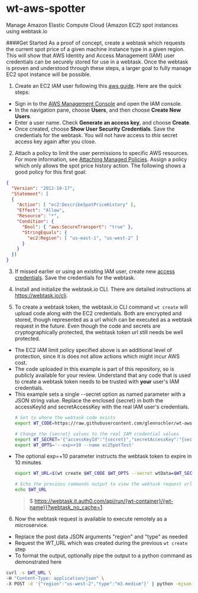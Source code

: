 # wt-aws-spotter
Manage Amazon Elastic Compute Cloud (Amazon EC2) spot instances using webtask.io

####Get Started
As a proof of concept, create a webtask which requests the current spot price of a given machine instance type in a given region. This will show that AWS Identity and Access Management (IAM) user credentials can be securely stored for use in a webtask. Once the webtask is proven and understood through these steps, a larger goal to fully manage EC2 spot instance will be possible.

1. Create an EC2 IAM user following this [aws guide](http://docs.aws.amazon.com/IAM/latest/UserGuide/Using_SettingUpUser.html#Using_CreateUser_console). Here are the quick steps:
  * Sign in to the [AWS Management Console](https://console.aws.amazon.com/iam/) and open the IAM console.
  * In the navigation pane, choose **Users**, and then choose **Create New Users**.
  * Enter a user name. Check **Generate an access key**, and choose **Create**.
  * Once created, choose **Show User Security Credentials**. Save the credentials for the webtask. You will not have access to *this* secret access key again after you close.

2. Attach a policy to limit the user permissions to specific AWS resources. For more information, see [Attaching Managed Policies](http://docs.aws.amazon.com/IAM/latest/UserGuide/policies_using-managed.html#attach-managed-policy-console). Assign a policy which only allows the spot price history action. The following shows a good policy for this first goal:
  ```json
  {
    "Version": "2012-10-17",
    "Statement": [
    {
      "Action": [ "ec2:DescribeSpotPriceHistory" ],
      "Effect": "Allow",
      "Resource": "*",
      "Condition": {
        "Bool": { "aws:SecureTransport": "true" },
        "StringEquals": {
          "ec2:Region": [ "us-east-1", "us-west-2" ]
        }
      }
    }]
  }
  ```

3. If missed earlier or using an existing IAM user, create new [access credentials](http://docs.aws.amazon.com/IAM/latest/UserGuide/ManagingCredentials.html#Using_CreateAccessKey). Save the credentials for the webtask.

4. Install and initialize the webtask.io CLI. There are detailed instructions at https://webtask.io/cli.

5. To create a webtask token, the webtask.io CLI command ```wt create``` will upload code along with the EC2 credentials. Both are encrypted and stored, though represented as a url which can be executed as a webtask request in the future. Even though the code and secrets are cryptographically protected, the webtask token url still needs be well protected.
  * The EC2 IAM limit policy specified above is an additional level of protection, since it is does not allow actions which might incur AWS cost.
  * The code uploaded in this example is part of this repository, so is publicly available for your review. Understand that any code that is used to create a webtask token needs to be trusted with **your** user's IAM credentials.
  * This example sets a single --secret option as named parameter with a JSON string value. Replace the enclosed {secret} in both the accessKeyId and secretAccessKey with the real IAM user's credentials.
    ```bash
    # Set to where the webtask code exists
    export WT_CODE=https://raw.githubusercontent.com/glennschler/wt-aws-spotter/master/wt-spotPricer.js

    ```
    ```bash
    # Change the {secret} values to the real IAM credential values
    export WT_SECRET='{"accessKeyId":"{secret}","secretAccessKey":"{secret}"}'
    export WT_OPTS='--exp=+10 --name ec2SpotTest'
    ```
  * The optional exp=+10 parameter instructs the webtask token to expire in 10 minutes
    ```bash
    export WT_URL=$(wt create $WT_CODE $WT_OPTS --secret wtData=$WT_SECRET)
    ```
    ```bash
    # Echo the previous commands output to view the webtask request url
    echo $WT_URL
    ```
    > $
    > https://webtask.it.auth0.com/api/run/{wt-container}/{wt-name}}?webtask_no_cache=1

6. Now the webtask request is available to execute remotely as a microservice.

  * Replace the post data JSON arguments "region" and "type" as needed
  * Request the WT_URL which was created during the previous ```wt create``` step
  * To format the output, optionally pipe the output to a python command as demonstrated here
  ```bash
  curl -s $WT_URL \
  -H "Content-Type: application/json" \
  -X POST -d '{"region":"us-west-2","type":"m3.medium"}' | python -mjson.tool
  ```
